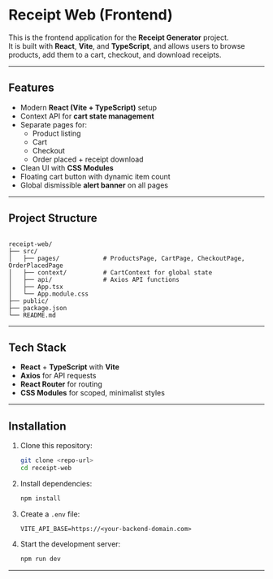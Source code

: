 # Receipt Web (Frontend)

This is the frontend application for the **Receipt Generator** project.  
It is built with **React**, **Vite**, and **TypeScript**, and allows users to browse products, add them to a cart, checkout, and download receipts.

---

## Features
- Modern **React (Vite + TypeScript)** setup
- Context API for **cart state management**
- Separate pages for:
  - Product listing
  - Cart
  - Checkout
  - Order placed + receipt download
- Clean UI with **CSS Modules**
- Floating cart button with dynamic item count
- Global dismissible **alert banner** on all pages

---

## Project Structure
```

receipt-web/
├── src/
│   ├── pages/            # ProductsPage, CartPage, CheckoutPage, OrderPlacedPage
│   ├── context/          # CartContext for global state
│   ├── api/              # Axios API functions
│   ├── App.tsx
│   └── App.module.css
├── public/
├── package.json
└── README.md

````

---

## Tech Stack
- **React** + **TypeScript** with **Vite**
- **Axios** for API requests
- **React Router** for routing
- **CSS Modules** for scoped, minimalist styles

---

## Installation
1. Clone this repository:
   ```bash
   git clone <repo-url>
   cd receipt-web

2. Install dependencies:

   ```bash
   npm install

3. Create a `.env` file:

   ```
   VITE_API_BASE=https://<your-backend-domain.com>
   ```

4. Start the development server:

   ```bash
   npm run dev
   ```

---


